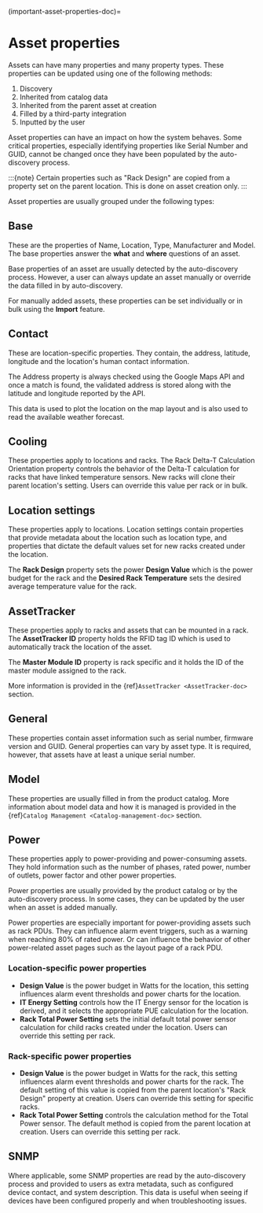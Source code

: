 (important-asset-properties-doc)=

# Asset properties

Assets can have many properties and many property types. These properties can be updated using one of the following methods:

1. Discovery
2. Inherited from catalog data
3. Inherited from the parent asset at creation
4. Filled by a third-party integration
5. Inputted by the user

Asset properties can have an impact on how the system behaves. Some critical properties, especially identifying properties like Serial Number and GUID, cannot be changed once they have been populated by the auto-discovery process.

:::{note}
Certain properties such as "Rack Design" are copied from a property set on the parent location. This is done on asset creation only.
:::

Asset properties are usually grouped under the following types:

## Base

These are the properties of Name, Location, Type, Manufacturer and Model. The base properties answer the **what** and **where** questions of an asset.

Base properties of an asset are usually detected by the auto-discovery process. However, a user can always update an asset manually or override the data filled in by auto-discovery.

For manually added assets, these properties can be set individually or in bulk using the **Import** feature.

## Contact

These are location-specific properties. They contain, the address, latitude, longitude and the location's human contact information.

The Address property is always checked using the Google Maps API and once a match is found, the validated address is stored along with the latitude and longitude reported by the API.

This data is used to plot the location on the map layout and is also used to read the available weather forecast.

## Cooling

These properties apply to locations and racks. The Rack Delta-T Calculation Orientation property controls the behavior of the Delta-T calculation for racks that have linked temperature sensors. New racks will clone their parent location's setting. Users can override this value per rack or in bulk.

## Location settings

These properties apply to locations. Location settings contain properties that provide metadata about the location such as location type, and properties that dictate the default values set for new racks created under the location.

The **Rack Design** property sets the power **Design Value** which is the power budget for the rack and the **Desired Rack Temperature** sets the desired average temperature value for the rack.

## AssetTracker

These properties apply to racks and assets that can be mounted in a rack. The **AssetTracker ID** property holds the RFID tag ID which is used to automatically track the location of the asset.

The **Master Module ID** property is rack specific and it holds the ID of the master module assigned to the rack.

More information is provided in the {ref}`AssetTracker <AssetTracker-doc>` section.

## General

These properties contain asset information such as serial number, firmware version and GUID. General properties can vary by asset type. It is required, however, that assets have at least a unique serial number.

## Model

These properties are usually filled in from the product catalog. More information about model data and how it is managed is provided in the {ref}`Catalog Management <Catalog-management-doc>` section.

## Power

These properties apply to power-providing and power-consuming assets. They hold information such as the number of phases, rated power, number of outlets, power factor and other power properties.

Power properties are usually provided by the product catalog or by the auto-discovery process. In some cases, they can be updated by the user when an asset is added manually.

Power properties are especially important for power-providing assets such as rack PDUs. They can influence alarm event triggers, such as a warning when reaching 80% of rated power. Or can influence the behavior of other power-related asset pages such as the layout page of a rack PDU.

### Location-specific power properties

- **Design Value** is the power budget in Watts for the location, this setting influences alarm event thresholds and power charts for the location.
- **IT Energy Setting** controls how the IT Energy sensor for the location is derived, and it selects the appropriate PUE calculation for the location.
- **Rack Total Power Setting** sets the initial default total power sensor calculation for child racks created under the location. Users can override this setting per rack.

### Rack-specific power properties

- **Design Value** is the power budget in Watts for the rack, this setting influences alarm event thresholds and power charts for the rack. The default setting of this value is copied from the parent location's "Rack Design" property at creation. Users can override this setting for specific racks.
- **Rack Total Power Setting** controls the calculation method for the Total Power sensor. The default method is copied from the parent location at creation. Users can override this setting per rack.

## SNMP

Where applicable, some SNMP properties are read by the auto-discovery process and provided to users as extra metadata, such as configured device contact, and system description. This data is useful when seeing if devices have been configured properly and when troubleshooting issues.
